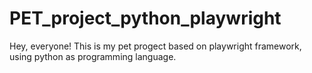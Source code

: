 # PET_project_python_playwright

Hey, everyone!
This is my pet progect based on playwright framework, using python as programming language.
